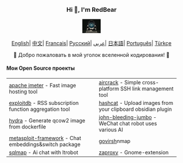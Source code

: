<div align="center" style="background-size: cover; background-position: center; padding: 20px;">
    <h3>Hi 👋, I'm RedBear</h3>
    <p align="center">
        <img src="hacking.gif" width="50"/>
    </p>
    <p align="center">
        <a href="https://github.com/RedBear-dos/RedBear-dos/blob/main/README.md"><span>English</span></a>|
        <a href="https://github.com/RedBear-dos/RedBear-dos/blob/main/README_CN.md"><span>中文</span></a>|
        <a href="https://github.com/RedBear-dos/RedBear-dos/blob/main/README_FR.md"><span>Français</span></a>|
        <a href="https://github.com/RedBear-dos/RedBear-dos/blob/main/README_RU.md"><span>Русский</span></a>|
        <a href="https://github.com/RedBear-dos/RedBear-dos/blob/main/README_AR.md"><span>عربي</span></a>|
        <a href="https://github.com/RedBear-dos/RedBear-dos/blob/main/README_JP.md"><span>日本語</span></a>|
        <a href="https://github.com/RedBear-dos/RedBear-dos/blob/main/README_PTBR.md"><span>Português</span></a>|
        <a href="https://github.com/RedBear-dos/RedBear-dos/blob/main/READNE_TR.md"><span>Türkçe</span></a>
    </p>
    <p>🌟 Добро пожаловать в мой уголок вселенной кодирования! 🌟</p>
    <h4 align="left">Мои Open Source проекты</h4>
    <table align="center">
        <tr>
            <td><a href="https://github.com/RedBear-dos/apache-jmeter-5">apache jmeter</a> - Fast image hosting tool</td>
            <td><a href="https://github.com/RedBear-dos/aircrack-">aircrack</a> - Simple cross-platform SSH link management tool</td>
        </tr>
        <tr>
            <td><a href="https://github.com/RedBear-dos/exploitdb-">exploitdb</a> - RSS subscription function aggregation tool</td>
            <td><a href="https://github.com/RedBear-dos/hashcat">hashcat</a> - Upload images from your clipboard obsidian plugin</td>
        </tr>
        <tr>
            <td><a href="https://github.com/RedBear-dos/hydra">hydra</a> - Generate qcow2 image from dockerfile</td>
            <td><a href="https://github.com/RedBear-dos/john-bleeding-jumbo">john-bleeding-jumbo</a> - WeChat chat robot uses various AI</td>
        </tr>
        <tr>
            <td><a href="https://github.com/RedBear-dos/metasploit-framework">metasploit-framework</a> - Chat embeddings&switch package</td>
            <td><a href="https://github.com/RedBear-dos/nmap">govirsh</a>nmap</td>
        </tr>
        <tr>
            <td><a href="https://github.com/RedBear-dos/sqlmap">sqlmap</a> - Ai chat with ltrobot</td>
            <td><a href="https://github.com/RedBear-dos/zaproxy-">zaproxy</a> - Gnome-extension</td>
        </tr>
    </table>
</div>

